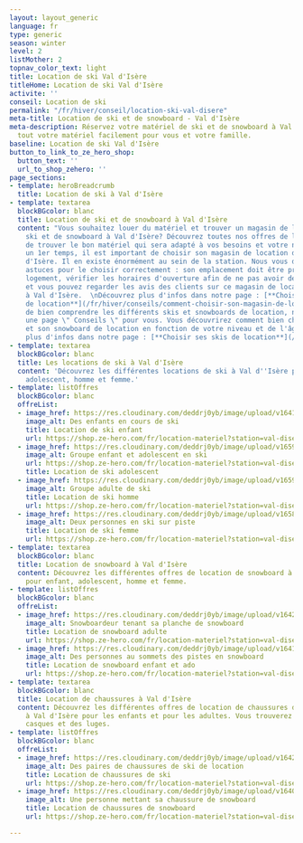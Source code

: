 ```yaml
---
layout: layout_generic
language: fr
type: generic
season: winter
level: 2
listMother: 2
topnav_color_text: light
title: Location de ski Val d'Isère
titleHome: Location de ski Val d'Isère
activite: ''
conseil: Location de ski
permalink: "/fr/hiver/conseil/location-ski-val-disere"
meta-title: Location de ski et de snowboard - Val d'Isère
meta-description: Réservez votre matériel de ski et de snowboard à Val d'Isère. Louez
  tout votre matériel facilement pour vous et votre famille.
baseline: Location de ski Val d'Isère
button_to_link_to_ze_hero_shop:
  button_text: ''
  url_to_shop_zehero: ''
page_sections:
- template: heroBreadcrumb
  title: Location de ski à Val d'Isère
- template: textarea
  blockBGcolor: blanc
  title: Location de ski et de snowboard à Val d'Isère
  content: "Vous souhaitez louer du matériel et trouver un magasin de location de
    ski et de snowboard à Val d'Isère? Découvrez toutes nos offres de location afin
    de trouver le bon matériel qui sera adapté à vos besoins et votre niveau.  \nDans
    un 1er temps, il est important de choisir son magasin de location de ski à Val
    d'Isère. Il en existe énormément au sein de la station. Nous vous donnons quelques
    astuces pour le choisir correctement : son emplacement doit être près de votre
    logement, vérifier les horaires d'ouverture afin de ne pas avoir de contrainte
    et vous pouvez regarder les avis des clients sur ce magasin de location de ski
    à Val d'Isère.  \nDécouvrez plus d'infos dans notre page : [**Choisir son magasin
    de location**](/fr/hiver/conseils/comment-choisir-son-magasin-de-location-de-ski-et-snowboard)\n\nAfin
    de bien comprendre les différents skis et snowboards de location, nous avons créé
    une page \" Conseils \" pour vous. Vous découvrirez comment bien choisir son ski
    et son snowboard de location en fonction de votre niveau et de l'âge.  \nDécouvrez
    plus d'infos dans notre page : [**Choisir ses skis de location**](/fr/hiver/conseils/choisir-ski-location)"
- template: textarea
  blockBGcolor: blanc
  title: Les locations de ski à Val d'Isère
  content: 'Découvrez les différentes locations de ski à Val d''Isère pour : enfant,
    adolescent, homme et femme.'
- template: listOffres
  blockBGcolor: blanc
  offreList:
  - image_href: https://res.cloudinary.com/deddrj0yb/image/upload/v1641812999/website/Conseil%20Equiepement/maxwell-ingham-d3Lm40Dn9rA-unsplash_rnaqaq.jpg
    image_alt: Des enfants en cours de ski
    title: Location de ski enfant
    url: https://shop.ze-hero.com/fr/location-materiel?station=val-disere&equipmentslug=%2Flocation-ski&rental_quality=0&oldslug=%2Flocation-ski&subslug=%2Flocation-ski-enfant&start-date=27%2F11%2F2022&number_rental_days=1
  - image_href: https://res.cloudinary.com/deddrj0yb/image/upload/v1659357500/website/winter/275050573_9867376200000429_8540686878764342663_n.jpg
    image_alt: Groupe enfant et adolescent en ski
    url: https://shop.ze-hero.com/fr/location-materiel?station=val-disere&equipmentslug=%2Flocation-ski&rental_quality=0&oldslug=%2Flocation-ski&subslug=%2Flocation-ski-ado&start-date=27%2F11%2F2022&number_rental_days=1
    title: Location de ski adolescent
  - image_href: https://res.cloudinary.com/deddrj0yb/image/upload/v1659001434/website/winter/_S9C8408.jpg
    image_alt: Groupe adulte de ski
    title: Location de ski homme
    url: https://shop.ze-hero.com/fr/location-materiel?station=val-disere&equipmentslug=%2Flocation-ski&rental_quality=0&oldslug=%2Flocation-ski&subslug=%2Fman-skis-rental&start-date=27%2F11%2F2022&number_rental_days=1
  - image_href: https://res.cloudinary.com/deddrj0yb/image/upload/v1658996210/website/winter/278543636_10062359407168773_4445107599426939386_n.jpg
    image_alt: Deux personnes en ski sur piste
    title: Location de ski femme
    url: https://shop.ze-hero.com/fr/location-materiel?station=val-disere&equipmentslug=%2Flocation-ski&rental_quality=0&oldslug=%2Flocation-ski&subslug=%2Fwoman-skis-rental&start-date=27%2F11%2F2022&number_rental_days=1
- template: textarea
  blockBGcolor: blanc
  title: Location de snowboard à Val d'Isère
  content: Découvrez les différentes offres de location de snowboard à Val d'Isère
    pour enfant, adolescent, homme et femme.
- template: listOffres
  blockBGcolor: blanc
  offreList:
  - image_href: https://res.cloudinary.com/deddrj0yb/image/upload/v1642437407/website/Conseil%20/karsten-winegeart-1hHLeBZy2kk-unsplash_mw1ycs.jpg
    image_alt: Snowboardeur tenant sa planche de snowboard
    title: Location de snowboard adulte
    url: https://shop.ze-hero.com/fr/location-materiel?station=val-disere&equipmentslug=%2Flocation-snowboard&rental_quality=0&oldslug=%2Flocation-ski&subslug=%2Fwoman-skis-rental&start-date=27%2F11%2F2022&number_rental_days=1
  - image_href: https://res.cloudinary.com/deddrj0yb/image/upload/v1641568162/website/Conseil%20/lex-valishvili-d0daXphrFlw-unsplash_g9engo.jpg
    image_alt: Des personnes au sommets des pistes en snowboard
    title: Location de snowboard enfant et ado
    url: https://shop.ze-hero.com/fr/location-materiel?station=val-disere&equipmentslug=%2Flocation-snowboard&rental_quality=0&oldslug=%2Flocation-snowboard&subslug=%2Flocation-snowboard-enfant&start-date=27%2F11%2F2022&number_rental_days=1
- template: textarea
  blockBGcolor: blanc
  title: Location de chaussures à Val d'Isère
  content: Découvrez les différentes offres de location de chaussures de ski et snowboard
    à Val d'Isère pour les enfants et pour les adultes. Vous trouverez également les
    casques et des luges.
- template: listOffres
  blockBGcolor: blanc
  offreList:
  - image_href: https://res.cloudinary.com/deddrj0yb/image/upload/v1642412358/website/Conseil%20/choisir-sa-chaussure-de-ski_tfivsu.jpg
    image_alt: Des paires de chaussures de ski de location
    title: Location de chaussures de ski
    url: https://shop.ze-hero.com/fr/location-materiel?station=val-disere&equipmentslug=%2Flocation-chaussures&rental_quality=0&oldslug=%2Flocation-snowboard&subslug=%2Flocation-snowboard-enfant&start-date=27%2F11%2F2022&number_rental_days=1
  - image_href: https://res.cloudinary.com/deddrj0yb/image/upload/v1640262576/website/Conseil%20Equiepement/joshua-reddekopp-6rGLwZUiLmo-unsplash_oh0iqg.jpg
    image_alt: Une personne mettant sa chaussure de snowboard
    title: Location de chaussures de snowboard
    url: https://shop.ze-hero.com/fr/location-materiel?station=val-disere&equipmentslug=%2Flocation-chaussures&rental_quality=0&oldslug=%2Flocation-chaussures&subslug=%2Flocation-boots-de-snowboard&start-date=27%2F11%2F2022&number_rental_days=1

---
```

